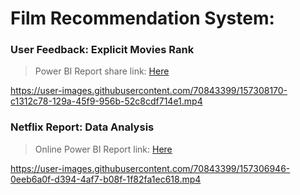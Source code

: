 # Film Recommendation System:


### User Feedback: Explicit Movies Rank
> Power BI Report share link: <a href="https://bit.ly/3CoCDrK">Here</a>


https://user-images.githubusercontent.com/70843399/157308170-c1312c78-129a-45f9-956b-52c8cdf714e1.mp4


### Netflix Report: Data Analysis
> Online Power BI Report link: <a href="https://bit.ly/3sRIeUe">Here</a>

https://user-images.githubusercontent.com/70843399/157306946-0eeb6a0f-d394-4af7-b08f-1f82fa1ec618.mp4

